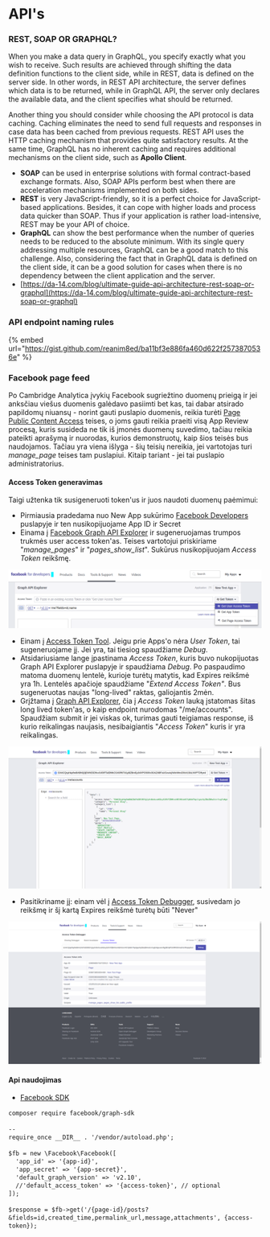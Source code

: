 # API's

### REST, SOAP OR GRAPHQL?

When you make a data query in GraphQL, you specify exactly what you wish to receive. Such results are achieved through shifting the data definition functions to the client side, while in REST, data is defined on the server side. In other words, in REST API architecture, the server defines which data is to be returned, while in GraphQL API, the server only declares the available data, and the client specifies what should be returned.

Another thing you should consider while choosing the API protocol is data caching. Caching eliminates the need to send full requests and responses in case data has been cached from previous requests. REST API uses the HTTP caching mechanism that provides quite satisfactory results. At the same time, GraphQL has no inherent caching and requires additional mechanisms on the client side, such as **Apollo Client**.

* **SOAP** can be used in enterprise solutions with formal contract-based exchange formats. Also, SOAP APIs perform best when there are acceleration mechanisms implemented on both sides.
* **REST** is very JavaScript-friendly, so it is a perfect choice for JavaScript-based applications. Besides, it can cope with higher loads and process data quicker than SOAP. Thus if your application is rather load-intensive, REST may be your API of choice.
* **GraphQL** can show the best performance when the number of queries needs to be reduced to the absolute minimum. With its single query addressing multiple resources, GraphQL can be a good match to this challenge. Also, considering the fact that in GraphQL data is defined on the client side, it can be a good solution for cases when there is no dependency between the client application and the server.
* [https://da-14.com/blog/ultimate-guide-api-architecture-rest-soap-or-graphql](https://da-14.com/blog/ultimate-guide-api-architecture-rest-soap-or-graphql)

### API endpoint naming rules

{% embed url="https://gist.github.com/reanim8ed/ba11bf3e886fa460d622f2573870536e" %}



### Facebook page feed

Po Cambridge Analytica įvykių Facebook sugriežtino duomenų prieigą ir jei anksčiau viešus duomenis galėdavo pasiimti bet kas, tai dabar atsirado papildomų niuansų - norint gauti puslapio duomenis, reikia turėti [Page Public Content Access](https://developers.facebook.com/docs/apps/review/feature/#reference-PAGES_ACCESS) teises, o joms gauti reikia praeiti visą App Review procesą, kuris susideda ne tik iš įmonės duomenų suvedimo, tačiau reikia pateikti aprašymą ir nuorodas, kurios demonstruotų, kaip šios teisės bus naudojamos. Tačiau yra viena išlyga - šių teisių nereikia, jei vartotojas turi _manage\_page_ teises tam puslapiui. Kitaip tariant - jei tai puslapio administratorius. 

#### Access Token generavimas

Taigi užtenka tik susigeneruoti token'us ir juos naudoti duomenų paėmimui:

* Pirmiausia pradedama nuo New App sukūrimo [Facebook Developers ](https://developers.facebook.com/)puslapyje ir ten nusikopijuojame App ID ir Secret
* Einama į [Facebook Graph API Explorer](https://developers.facebook.com/tools/explorer) ir sugeneruojamas trumpos trukmės user access token'as. Teises vartotojui priskiriame "_manage\_pages_" ir "_pages\_show\_list_". Sukūrus nusikopijuojam _Access Token_ reikšmę.

![](../../.gitbook/assets/vvi1p2v.png)

* Einam į [Access Token Tool](https://developers.facebook.com/tools/accesstoken). Jeigu prie Apps'o nėra _User Token_, tai sugeneruojame jį. Jei yra, tai tiesiog spaudžiame _Debug_.
* Atsidariusiame lange įpastinama _Access Token_, kuris buvo nukopijuotas Graph API Explorer puslapyje ir spaudžiama _Debug_. Po paspaudimo matoma duomenų lentelė, kurioje turėtų matytis, kad  Expires reikšmė yra 1h. Lentelės apačioje spaudžiame "_Extend Access Token"_. Bus sugeneruotas naujas "long-lived" raktas, galiojantis 2mėn.
* Grįžtama į [Graph API Explorer](https://developers.facebook.com/tools/explorer), čia į _Access Token_ lauką įstatomas šitas long lived token'as, o kaip endpoint nurodomas "/me/accounts". Spaudžiam submit ir jei viskas ok, turimas gauti teigiamas response, iš kurio reikalingas naujasis, nesibaigiantis "_Access Token_" kuris ir yra reikalingas.

![](../../.gitbook/assets/1515520320.api_result.png)

* Pasitikriname jį: einam vėl į [Access Token Debugger](https://developers.facebook.com/tools/debug/accesstoken/), susivedam jo reikšmę ir šį kartą Expires reikšmė turėtų būti "Never"

![](../../.gitbook/assets/1515520352.never_expiring.png)

#### Api naudojimas

* [Facebook SDK](https://github.com/facebook/php-graph-sdk) 

```text
composer require facebook/graph-sdk

--
require_once __DIR__ . '/vendor/autoload.php';

$fb = new \Facebook\Facebook([
  'app_id' => '{app-id}',
  'app_secret' => '{app-secret}',
  'default_graph_version' => 'v2.10',
  //'default_access_token' => '{access-token}', // optional
]);

$response = $fb->get('/{page-id}/posts?&fields=id,created_time,permalink_url,message,attachments', {access-token});
```



